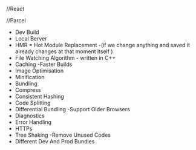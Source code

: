 //React


//Parcel
- Dev Build
- Local Berver
- HMR = Hot Module Replacement -(if we change anything and saved  it already changes at that moment itself )
- File Watching Algorithm - written in C++
- Caching -Faster Builds
- Image Optimisation
- Minification
- Bundling
- Compress
- Consistent Hashing
- Code Splitting
- Differential Bundling -Support Older Browsers
- Diagnostics
- Error Handling
- HTTPs
- Tree Shaking -Remove Unused Codes
- Different Dev And Prod Bundles
